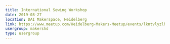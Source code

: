 ```yaml
---
title: International Sewing Workshop
date: 2019-08-27
location: DAI Makerspace, Heidelberg
link: https://www.meetup.com/Heidelberg-Makers-Meetup/events/lkntvlyzlbkc/
usergroup: makershd
type: usergroup
---
```

